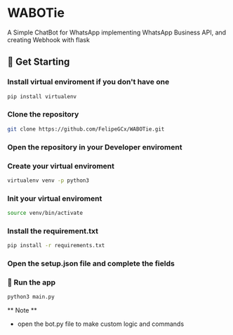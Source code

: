 # WABOTie

A Simple ChatBot for WhatsApp implementing WhatsApp Business API, and creating Webhook with flask

## 🚀 Get Starting

### Install virtual enviroment if you don't have one 
``` bash
pip install virtualenv
```
### Clone the repository
``` bash
git clone https://github.com/FelipeGCx/WABOTie.git
```

### Open the repository in your Developer enviroment

### Create your virtual enviroment
``` bash
virtualenv venv -p python3
```
  
### Init your virtual enviroment
``` bash
source venv/bin/activate
``` 
### Install the requirement.txt
``` bash
pip install -r requirements.txt 
```
### Open the setup.json file and complete the fields
### 🌟 Run the app
``` bash
python3 main.py
```

** Note **
- open the bot.py file to make custom logic and commands